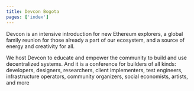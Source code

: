 ```yaml
---
title: Devcon Bogota
pages: ['index']
---
```


Devcon is an intensive introduction for new Ethereum explorers, a global family reunion for those already a part of our ecosystem, and a source of energy and creativity for all.

We host Devcon to educate and empower the community to build and use decentralized systems. And it is a conference for builders of all kinds: developers, designers, researchers, client implementers, test engineers, infrastructure operators, community organizers, social economists, artists, and more